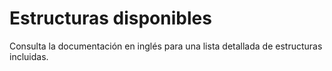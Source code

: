 # Estructuras disponibles

Consulta la documentación en inglés para una lista detallada de estructuras incluidas.
